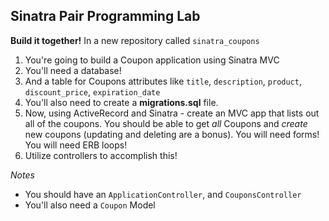 ## Sinatra Pair Programming Lab

**Build it together!** In a new repository called `sinatra_coupons`

1. You're going to build a Coupon application using Sinatra MVC
2. You'll need a database!
3. And a table for Coupons attributes like `title`, `description`, `product`, `discount_price`, `expiration_date`
4. You'll also need to create a **migrations.sql** file.
5. Now, using ActiveRecord and Sinatra - create an MVC app that lists out all of the coupons. You should be able to get *all* Coupons and *create* new coupons (updating and deleting are a bonus). You will need forms! You will need ERB loops!
6. Utilize controllers to accomplish this!

*Notes*

- You should have an `ApplicationController`, and `CouponsController`
- You'll also need a `Coupon` Model
